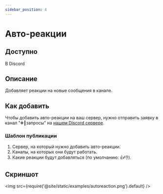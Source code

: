```yaml
---
sidebar_position: 4
---
```


# Авто-реакции

## Доступно
В Discord

## Описание
Добавляет реакции на новые сообщения в канале.

## Как добавить
Чтобы добавить авто-реакции на ваш сервер, нужно отправить заявку в канал "➕┃запросы" на [нашем Discord сервере](https://discord.gg/BCp784Gr3x).

### Шаблон публикации

1. Сервер, на который нужно добавить авто-реакции.
2. Каналы, на которых они будут работать.
3. Какие реакции будут добавляться (по умолчанию: 👍👎).

## Скриншот
<img src={require('@site/static/examples/autoreaction.png').default} />
